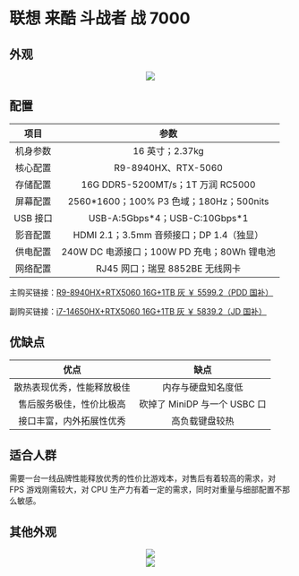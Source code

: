 # 联想 来酷 斗战者 战 7000

## 外观

<div style="margin: 0 auto; text-align: center; width: 75%"><img src="./assets/战7000 2025.png" /></div>

## 配置

|   项目   |                    参数                     |
| :------: | :-----------------------------------------: |
| 机身参数 |               16 英寸；2.37kg               |
| 核心配置 |             R9-8940HX、RTX-5060             |
| 存储配置 |      16G DDR5-5200MT/s；1T 万润 RC5000      |
| 屏幕配置 |  2560\*1600；100% P3 色域；180Hz；500nits   |
| USB 接口 |       USB-A:5Gbps\*4；USB-C:10Gbps\*1       |
| 影音配置 |  HDMI 2.1；3.5mm 音频接口；DP 1.4（独显）   |
| 供电配置 | 240W DC 电源接口；100W PD 充电；80Wh 锂电池 |
| 网络配置 |       RJ45 网口；瑞昱 8852BE 无线网卡       |

主购买链接：[R9-8940HX+RTX5060 16G+1TB 灰 ￥ 5599.2（PDD 国补）](https://mobile.yangkeduo.com/goods2.html?ps=8myoAGtXbl)

副购买链接：[i7-14650HX+RTX5060 16G+1TB 灰 ￥ 5839.2（JD 国补）](https://3.cn/2oz-yhWt?jkl=@AC9BL7cOQe@)

## 优缺点[<Icon icon="clarity:info-line" />](/recommend/推荐#优缺点)

|            优点            |             缺点             |
| :------------------------: | :--------------------------: |
| 散热表现优秀，性能释放极佳 |      内存与硬盘知名度低      |
|  售后服务极佳，性价比极高  | 砍掉了 MiniDP 与一个 USBC 口 |
|  接口丰富，内外拓展性优秀  |        高负载键盘较热        |

## 适合人群

需要一台一线品牌性能释放优秀的性价比游戏本，对售后有着较高的需求，对 FPS 游戏刚需较大，对 CPU 生产力有着一定的需求，同时对重量与细部配置不那么敏感。

## 其他外观

<div style="margin: 0 auto; text-align: center; width: 75%"><img src="./assets/战7000 2025 1.png" /></div>

<div style="margin: 0 auto; text-align: center; width: 75%"><img src="./assets/战7000 2025 2.png" /></div>
